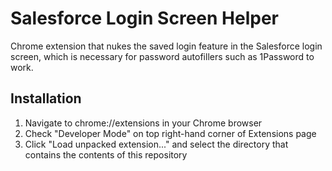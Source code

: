 Salesforce Login Screen Helper
==============================

Chrome extension that nukes the saved login feature in the Salesforce login screen, which is necessary for password autofillers such as 1Password to work.

Installation
------------

1. Navigate to chrome://extensions in your Chrome browser
2. Check "Developer Mode" on top right-hand corner of Extensions page
3. Click "Load unpacked extension..." and select the directory that contains the contents of this repository
